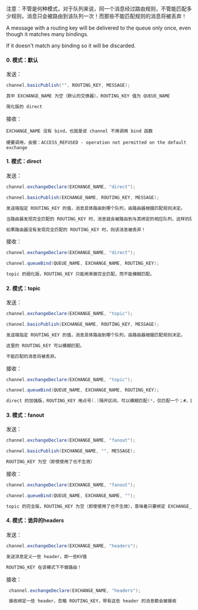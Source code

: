 注意：不管是何种模式，对于队列来说，同一个消息经过路由规则，不管能匹配多少规则，消息只会被路由到该队列一次！而那些不能匹配规则的消息将被丢弃！

A message with a routing key will be delivered to the queue only once, even though it matches many bindings.  

If it doesn't match any binding so it will be discarded.

#### 0. 模式：默认
发送：
```java
channel.basicPublish("", ROUTING_KEY, MESSAGE);

其中 EXCHANGE_NAME 为空（默认的交换器），ROUTING_KEY 值为 QUEUE_NAME

简化版的 direct
```

接收：
```
EXCHANGE_NAME 没有 bind，也就是说 channel 不用调用 bind 函数

硬要调用，会报：ACCESS_REFUSED - operation not permitted on the default exchange
```

#### 1. 模式：direct
发送：
```java
channel.exchangeDeclare(EXCHANGE_NAME, "direct");

channel.basicPublish(EXCHANGE_NAME, ROUTING_KEY, MESSAGE);

发送端指定 ROUTING_KEY 的值，消息具体路由到哪个队列，由路由器根据匹配规则决定。

当路由器发现完全匹配的 ROUTING_KEY 时，消息就会被路由到与其绑定的相应队列，这样的队列可以有多个。

如果路由器没有发现完全匹配的 ROUTING_KEY 时，则该消息被丢弃！
```

接收：
```java
channel.exchangeDeclare(EXCHANGE_NAME, "direct");

channel.queueBind(QUEUE_NAME, EXCHANGE_NAME, ROUTING_KEY);

topic 的弱化版，ROUTING_KEY 只能用来做完全匹配，而不能模糊匹配。
```

#### 2. 模式：topic
发送：
```java
channel.exchangeDeclare(EXCHANGE_NAME, "topic");

channel.basicPublish(EXCHANGE_NAME, ROUTING_KEY, MESSAGE);

发送端指定 ROUTING_KEY 的值，消息具体路由到哪个队列，由路由器根据匹配规则决定。

这里的 ROUTING_KEY 可以模糊匹配。

不能匹配的消息将被丢弃。

```

接收：
```java
channel.exchangeDeclare(EXCHANGE_NAME, "topic");

channel.queueBind(QUEUE_NAME, EXCHANGE_NAME, ROUTING_KEY);

direct 的加强版，ROUTING_KEY 用点号(.)隔开区间，可以模糊匹配(*，仅匹配一个；#，匹配零或多个)
```

#### 3. 模式：fanout
发送：
```java
channel.exchangeDeclare(EXCHANGE_NAME, "fanout");

channel.basicPublish(EXCHANGE_NAME, "", MESSAGE);

ROUTING_KEY 为空（即使使用了也不生效）
```

接收：
```java
channel.exchangeDeclare(EXCHANGE_NAME, "fanout");

channel.queueBind(QUEUE_NAME, EXCHANGE_NAME, "");

topic 的完全版，ROUTING_KEY 为空（即使使用了也不生效），意味着只要绑定 EXCHANGE_NAME，都能路由
```

#### 4. 模式：诡异的headers
发送：
```java
channel.exchangeDeclare(EXCHANGE_NAME, "headers");

发送消息定义一些 header，即一些KV值

ROUTING_KEY 在该模式下不做路由！
```

接收：
```java
 channel.exchangeDeclare(EXCHANGE_NAME, "headers");

 接收绑定一些 header，忽略 ROUTING_KEY，带有这些 header 的消息都会被接收
 ```
